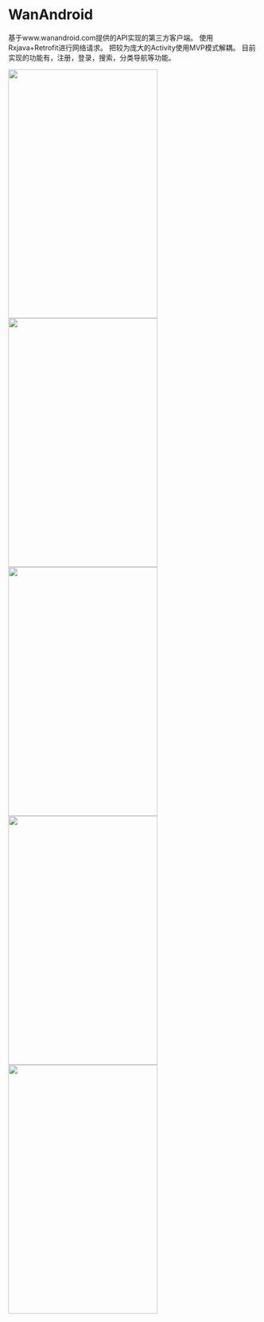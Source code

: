 # WanAndroid
基于www.wanandroid.com提供的API实现的第三方客户端。
使用Rxjava+Retrofit进行网络请求。
把较为庞大的Activity使用MVP模式解耦。
目前实现的功能有，注册，登录，搜索，分类导航等功能。

<img width="300" height="500" src="https://raw.github.com/BigImpostor/WanAndroid/master/images/device-2018-08-30-225114.png"/>
<img width="300" height="500" src="https://raw.github.com/BigImpostor/WanAndroid/master/images/device-2018-08-30-225201.png"/>
<img width="300" height="500" src="https://raw.github.com/BigImpostor/WanAndroid/master/images/device-2018-08-30-225201.png"/>
<img width="300" height="500" src="https://raw.github.com/BigImpostor/WanAndroid/master/images/device-2018-08-30-225214.png"/>
<img width="300" height="500" src="https://raw.github.com/BigImpostor/WanAndroid/master/images/device-2018-08-30-225525.png"/>




